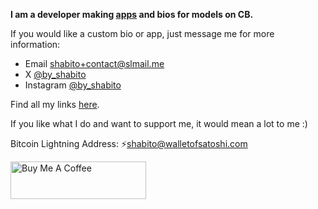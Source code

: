 **I am a developer making [apps](/cb-apps.md) and bios for models on CB.**

If you would like a custom bio or app, just message me for more information:

- Email [shabito+contact@slmail.me](mailto:shabito+contact@slmail.me)
- X [@by_shabito](https://x.com/by_shabito)
- Instagram [@by_shabito](https://instagram.com/by_shabito)

Find all my links [here](https://linktr.ee/shabito).

If you like what I do and want to support me, it would mean a lot to me :)

Bitcoin Lightning Address: ⚡shabito@walletofsatoshi.com

<a href="https://www.buymeacoffee.com/shabito" target="_blank"><img src="https://cdn.buymeacoffee.com/buttons/v2/default-yellow.png" alt="Buy Me A Coffee" style="height: 60px !important;width: 217px !important;" ></a>
